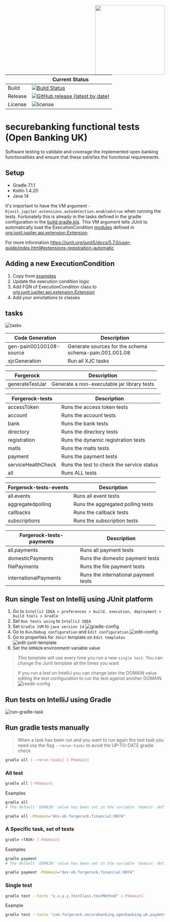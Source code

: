 [<img src="https://raw.githubusercontent.com/ForgeRock/forgerock-logo-dev/master/Logo-fr-dev.png" align="right" width="220px"/>](https://developer.forgerock.com/)

| |Current Status|
|---|---|
|Build|[![Build Status](https://img.shields.io/endpoint.svg?url=https%3A%2F%2Factions-badge.atrox.dev%2FSecureBankingAcceleratorToolkit%2Fsecurebanking-openbanking-uk-functional-tests%2Fbadge%3Fref%3Dmaster&style=flat)](https://actions-badge.atrox.dev/SecureBankingAcceleratorToolkit/securebanking-openbanking-uk-functional-tests/goto?ref=master)|
|Release|[![GitHub release (latest by date)](https://img.shields.io/github/v/release/SecureBankingAcceleratorToolkit/securebanking-openbanking-uk-functional-tests.svg)](https://img.shields.io/github/v/release/SecureBankingAcceleratorToolkit/securebanking-openbanking-uk-functional-tests)
|License|![license](https://img.shields.io/github/license/ACRA/acra.svg)|

# securebanking functional tests (Open Banking UK)
Software testing to validate and coverage the implemented open banking functionalities and ensure that these satisfies the functional requirements.

## Setup
- Gradle 7.1.1
- Kotlin 1.4.20
- Java 14

It's important to have the VM argument `-Djunit.jupiter.extensions.autodetection.enabled=true` when running the tests.
Fortunately this is already in the tasks defined in the gradle configuration in the [build.gradle.kts](./build.gradle.kts). This VM argument tells JUnit to automatically load the ExecutionCondition
[modules](./src/test/kotlin/com/forgerock/openbanking/junit) defined in [org.junit.jupiter.api.extension.Extension](./src/test/resources/META-INF/services/org.junit.jupiter.api.extension.Extension).

For more information https://junit.org/junit5/docs/5.7.0/user-guide/index.html#extensions-registration-automatic

## Adding a new ExecutionCondition

1. Copy from [examples](./src/test/kotlin/com/forgerock/openbanking/junit)
1. Update the execution condition logic
1. Add FQN of ExecutionCondition class to [org.junit.jupiter.api.extension.Extension](./src/test/resources/META-INF/services/org.junit.jupiter.api.extension.Extension)
1. Add your annotations to classes

## tasks
![tasks](docs/assets/img/tasks.png)

| Code Generation | Description |
|---|---|
| gen-pain00100108-source | Generate sources for the schema schema-pain.001.001.08 |
| xjcGeneration | Run all XJC tasks |

| Forgerock | Description |
| --- | --- |
| generateTestJar | Generate a non-executable jar library tests |

| Forgerock-tests | Description |
| --- | --- |
| accessToken | Runs the access token tests |
| account | Runs the account tests |
| bank | Runs the bank tests |
| directory | Runs the directory tests |
| registration | Runs the dynamic registration tests |
| matls | Runs the matls tests |
| payment | Runs the payment tests |
| serviceHealthCheck | Runs the test to check the service status |
| all | Runs ALL tests |

| Forgerock-tests-events | Description |
| --- | --- |
| all.events | Runs all event tests |
| aggregatedpolling | Runs the aggregated polling tests |
| callbacks | Runs the callback tests |
| subscriptions | Runs the subscription tests |

| Forgerock-tests-payments | Description |
| --- | --- |
| all.payments | Runs all payment tests |
| domesticPayments | Runs the domestic payment tests |
| filePayments | Runs the file payment tests |
| internationalPayments | Runs the international payment tests |

## Run single Test on Intellij using JUnit platform
1. Go to `IntelliJ IDEA > preferences > build, execution, deployment > build tools > Gradle`
1. Set `Run tests using` to `IntelliJ IDEA`
1. Set `Gradle JVM` to `java version 14`
   ![gradle-config](docs/assets/img/gradle-config.png)
1. Go to `Run/Debug configuration` and `Edit configuration`
   ![edit-config](docs/assets/img/edit-config.png)
1. Go to properties for `JUnit` template on `Edit templates`
   ![edit-junit-template](docs/assets/img/edit-junit-template.png)
1. Set the `DOMAIN` environment variable value

> This template will use every time you run a new `single test`.
> You can change the Junit template all the times you want

> If you run a test on IntelliJ you can change later the DOMAIN value editing the test configuration
> to run the test against another DOMAIN
![reedit-config](docs/assets/img/reedit-config.png)

## Run tests on IntelliJ using Gradle
![run-gradle-task](docs/assets/img/run-gradle-task.png)

## Run gradle tests manually
> When a task has been run and you want to run again the test task you need use the flag `--rerun-tasks` to avoid
> the UP-TO-DATE gradle check
   
```bash
gradle all [--rerun-tasks] [-Pdomain]
  ``` 
### All test
  ```bash
  gradle all [-Pdomain]
  ``` 
  Examples
  ```bash
  gradle all
  # The default 'DOMAIN' value has been set in the variable 'domain' defined on the 'build.gradle.kts' file
  ```
  ```bash
  gradle all -Pdomain="dev-ob.forgerock.financial:8074"
  ```
### A Specific task, set of tests
  ```bash
  gradle <TASK> [-Pdomain]
  ``` 
  Examples
  ```bash
  gradle payment
  # The default 'DOMAIN' value has been set in the variable 'domain' defined on the 'build.gradle.kts' file
  ```
  ```bash
  gradle payment -Pdomain="dev-ob.forgerock.financial:8074"
  ```
### Single test 
  ```bash
  gradle test --tests "x.x.y.y.TestClass.testMethod" [-Pdomain]
  ```
  Example 
  ```bash
  gradle test --tests "com.forgerock.securebanking.openbanking.uk.payment.domestic.SingleDomesticPaymentTest.shouldCreateSingleDomesticPayment_v3_1_2" -Pdomain="dev-ob.forgerock.financial:8074"
  ```
